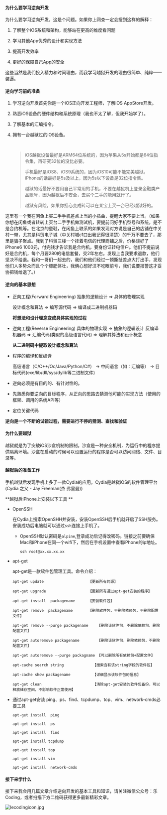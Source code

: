 
#### 为什么要学习逆向开发

为什么要学习逆向开发，这是个问题。如果你上网查一定会搜到这样的解释：

1. 了解整个iOS系统和架构，能够站在更高的维度看问题


2. 学习其他App优秀的设计和实现方法
3. 提高开发效率
4. 更好的保障自己App的安全

这些当然是我们投入精力和时间理由，而我学习越狱开发的理由很简单、纯粹——装逼。

#### 逆向学习前的准备

1. 学习逆向开发首先你是一个iOS正向开发工程师，了解iOS AppStore开发。

2. 熟悉iOS设备的硬件结构和系统原理（我也不太了解，但我开始学了）。

3. 了解基本的汇编指令。

4. 拥有一台越狱过的iOS设备。

   ​

   > iOS越狱设备最好是ARM64位系统的，因为苹果从5s开始都是64位指令集，再研究32位的没比必要。
   >
   > 手机最好是iOS8、iOS9系统的，因为iOS10可能不能完美越狱。iPhone的话最好是5s及以上，因为5s以下设备是32位指令集。
   >
   > 越狱的话最好不要用自己平常用的手机，不要在越狱机上登录金融类产品账号，因为越狱后不安全，去买个二手的能用就行了。
   >
   > 越狱有风险，如果你担心变成砖可以在某宝上买一台已经越狱好的。

这里有一个我在闲鱼上买二手手机差点上当的小插曲，提醒大家不要上当。（如果你想在闲鱼或者转转上买台二手手机做测试机，要提前问好手机型号和系统，是不是合约机等。在北京的童鞋，在闲鱼上联系的如果发现对方说是自己的店铺在中关村一带，尤其是科贸电子城（中关村城c1口出我记得很清楚）的千万不要去了，那里是骗子聚点。我到了科贸三楼一个挂着电信的代理商铺之后，价格谈好了iPhone6 1000元，付完钱才告诉我是合约机，要身份证转电信户。他们不提前说好是合约机，每个月要280的电信套餐，交2年左右。发现上当我要求退款，他们坚决不给退。我和一哥们一起去的，我们和他们经过一顿撕扯差点大打出手，发现他们人多势众而且个个膘肥体壮，我俩心想好汉不吃眼前亏，我们说要报警这才妥协把钱给退了。）

#### 逆向的基本思想

- 正向工程(Forward Engineering)
   抽象的逻辑设计  =>  具体的物理实现  	  

   设计概念和算法  =>  编写源代码  =>  编译成二进制机器码   

  **将想法和设计理念变成具体实现的过程** 

- 逆向工程(Reverse Engineering)
   具体的物理实现     =>   抽象的逻辑设计
   反编译机器码        =>   汇编代码(类似的高级语言代码)  =>  理解其算法和设计概念

   **从二进制码中提取设计概念和算法** 

- 程序的编译和反编译

  高级语言（C/C++/Oc/Java/Python/C#）	 -> 中间语言（如：汇编等） -> 目标代码(exe/lib/dll/sys/dylib等二进制文件)

- 逆向必须是有目的的、有针对性的。

- 先熟悉你要逆向的目标程序，从正向的思路去猜测他可能的实现方法（使用的框架、调用的系统API等）

- 定位关键代码

**逆向是一个不断的试错过程，需要进行不停的猜测、查找和验证**

#### 为什么要越狱

越狱就是为了突破iOS沙盒机制的限制。沙盒是一种安全机制，为运行中的程序提供隔离环境。沙盒在启动的时候可以设置运行的程序是否可以访问网络、文件、目录等。

#### 越狱后的准备工作

手机越狱后发现手机上多了一款Cydia的应用。Cydia是越狱iOS的软件管理平台(Cydia 之父 - Jay Freeman(杰 弗里曼))

**越狱后iPhone上安装以下工具 **

- OpenSSH 

  在Cydia上搜索OpenSHH并安装，安装OpenSSH后手机就开启了SSH服务。安装成功后电脑就可以通过`ssh`连接上手机了。

  - OpenSSH默认密码是`alpine`,登录成功后记得改密码。链接之前要确保Mac和iPhone在同一个wifi下，然后在手机设置中查看iPhone的ip地址。

    ```shell
    ssh root@xx.xx.xx.xx 
    ```

- apt-get

  apt-get是一款软件包管理工具。命令介绍：

  ```shell
  apt-get update                    【更新所有的源】

  apt-get upgrade                   【更新所有通过apt-get安装的程序】

  apt-get install  packagename      【安装软件包】

  apt-get remove  packagename       【删除软件包，不删除依赖包，不删除配置文件】

  apt-get remove --purge packagename    【删除该软件包，不删除依赖包，删除配置文件】

  apt-get autoremove packagename        【删除该软件包，删除依赖包，不删除配置文件】

  apt-get autoremove --purge packagname 【可以删除所有依赖包+配置文件】

  apt-cache search string             【搜索含有该string字段的软件包】

  apt-cache show packagename          【详细显示该软件包的信息】

  apt-get clean                       【清除apt-get安装的软件包备份，可以释放储存空间，不影响软件正常使用】
  ```

- 通过apt-get安装 ping、ps、find、tcpdump、top、vim、network-cmds必要工具

  ```shell
  apt-get install  ping

  apt-get install  ps

  apt-get install  find

  apt-get install tcpdump

  apt-get install top

  apt-get install vim

  apt-get install  network-cmds 
  ```

#### 接下来学什么

接下来我会用几篇文章介绍逆向开发的基本工具和知识，请关注微信公众号：乐Coding，或者扫描下方二维码获得更多最新精彩文章。

![lecoding](http://upload-images.jianshu.io/upload_images/1159872-1bb43add674a10d0.jpg?imageMogr2/auto-orient/strip%7CimageView2/2/w/1240)icon.jpg
